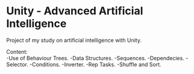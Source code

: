 # Unity - Advanced Artificial Intelligence
Project of my study on artificial intelligence with Unity.

Content:<br>
-Use of Behaviour Trees.
-Data Structures.
-Sequences.
-Dependecies.
-Selector.
-Conditions.
-Inverter.
-Rep Tasks.
-Shuffle and Sort.
